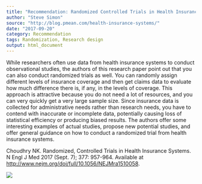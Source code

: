 ```yaml
---
title: "Recommendation: Randomized Controlled Trials in Health Insurance Systems"
author: "Steve Simon"
source: "http://blog.pmean.com/health-insurance-systems/"
date: "2017-09-20"
category: Recommendation
tags: Randomization, Research design
output: html_document
---
```


While researchers often use data from health insurance systems to
conduct observational studies, the authors of this research paper point
out that you can also conduct randomized trials as well. You can
randomly assign different levels of insurance coverage and then get
claims data to evaluate how much difference there is, if any, in the
levels of coverage. This approach is attractive because you do not need
a lot of resources, and you can very quickly get a very large sample
size. Since insurance data is collected for administrative needs rather
than research needs, you have to contend with inaccurate or incomplete
data, potentially causing loss of statistical efficiency or producing
biased results. The authors offer some interesting examples of actual
studies, propose new potential studies, and offer general guidance on
how to conduct a randomized trial from health insurance
systems.

<!---More--->

Choudhry NK. Randomized, Controlled Trials in Health Insurance Systems.
N Engl J Med 2017 (Sept. 7); 377: 957-964. Available at
<http://www.nejm.org/doi/full/10.1056/NEJMra1510058>.

![](../../../web/images/health-insurance-systems01.png)





